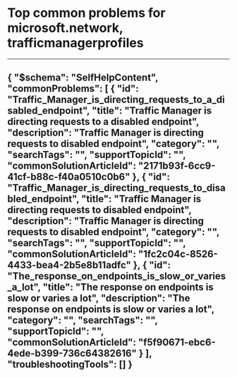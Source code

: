 <properties
	pageTitle="Top common problems for microsoft.network, trafficmanagerprofiles"
	description="Top common problems for microsoft.network, trafficmanagerprofiles"        
	service="microsoft.network"
	resource="trafficmanagerprofiles"
	resourceTags=""
	authors="radwiv"
	ms.author="radwiv"
	displayOrder=""
	articleId="7e16e2e1-8669-47de-be0a-186b4c45dace"
	selfHelpType="diagnoseandsolve"
	productPesIds="15400"
	cloudEnvironments="public"
/>
# Top common problems for microsoft.network, trafficmanagerprofiles
---
{
    "$schema": "SelfHelpContent",
    "commonProblems": [
        {
            "id": "Traffic_Manager_is_directing_requests_to_a_disabled_endpoint",
            "title": "Traffic Manager is directing requests to a disabled endpoint",
            "description": "Traffic Manager is directing requests to disabled endpoint",
            "category": "",
            "searchTags": "",
            "supportTopicId": "",
            "commonSolutionArticleId": "2171b93f-6cc9-41cf-b88c-f40a0510c0b6"
        },
        {
            "id": "Traffic_Manager_is_directing_requests_to_disabled_endpoint",
            "title": "Traffic Manager is directing requests to disabled endpoint",
            "description": "Traffic Manager is directing requests to disabled endpoint",
            "category": "",
            "searchTags": "",
            "supportTopicId": "",
            "commonSolutionArticleId": "1fc2c04c-8526-4433-bea4-2b5e8b11adfc"
        },
        {
            "id": "The_response_on_endpoints_is_slow_or_varies_a_lot",
            "title": "The response on endpoints is slow or varies a lot",
            "description": "The response on endpoints is slow or varies a lot",
            "category": "",
            "searchTags": "",
            "supportTopicId": "",
            "commonSolutionArticleId": "f5f90671-ebc6-4ede-b399-736c64382616"
        }
    ],
    "troubleshootingTools": []
}
---
